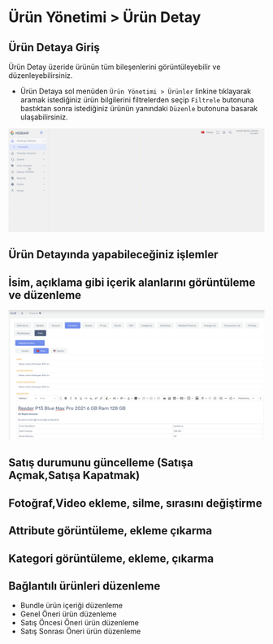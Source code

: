 # Ürün Yönetimi > Ürün Detay

## Ürün Detaya Giriş

Ürün Detay üzeride ürünün tüm bileşenlerini görüntüleyebilir ve düzenleyebilirsiniz.

* Ürün Detaya sol menüden `Ürün Yönetimi > Ürünler` linkine tıklayarak aramak istediğiniz ürün bilgilerini filtrelerden seçip `Filtrele` butonuna bastıktan sonra istediğiniz ürünün yanındaki `Düzenle` butonuna basarak ulaşabilirsiniz.
    
![screenshot](../../../m/hub/pim/productlist.gif)


## Ürün Detayında yapabileceğiniz işlemler
## İsim, açıklama gibi içerik alanlarını görüntüleme ve düzenleme
![screenshot](../../../m/hub/pim/productdetail-content.png)
## Satış durumunu güncelleme (Satışa Açmak,Satışa Kapatmak)
## Fotoğraf,Video ekleme, silme, sırasını değiştirme
## Attribute görüntüleme, ekleme çıkarma 
## Kategori görüntüleme, ekleme, çıkarma 
## Bağlantılı ürünleri düzenleme
* Bundle ürün içeriği düzenleme
* Genel Öneri ürün düzenleme
* Satış Öncesi Öneri ürün düzenleme
* Satış Sonrası Öneri ürün düzenleme
